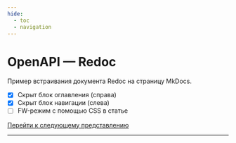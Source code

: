 ```yaml
---
hide:
  - toc
  - navigation
---
```


# OpenAPI — Redoc

Пример встраивания документа Redoc на страницу MkDocs.

- [x] Скрыт блок оглавления (справа)
- [x] Скрыт блок навигации (слева)
- [ ] FW-режим с помощью CSS в статье

[Перейти к следующему представлению](openapi-redoc-fw.md)

---

<redoc spec-url='https://raw.githubusercontent.com/andwr/mkdocs-material-fork/main/docs/openapi/pay-api.yaml'></redoc>
<script src="https://cdn.jsdelivr.net/npm/redoc@latest/bundles/redoc.standalone.js"> 
</script>